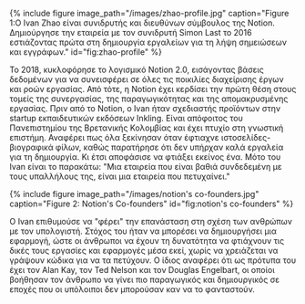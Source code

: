 {% include figure image_path="/images/zhao-profile.jpg" caption="Figure 1:Ο Ivan Zhao είναι συνιδρυτής και διευθύνων σύμβουλος της Notion. Δημιούργησε την εταιρεία με τον συνιδρυτή Simon Last το 2016 εστιάζοντας πρώτα στη δημιουργία εργαλείων για τη λήψη σημειώσεων και εγγράφων." id="fig:zhao-profile" %} 

Το 2018, κυκλοφόρησε το λογισμικό Notion 2.0, εισάγοντας βάσεις δεδομένων για να συνεισφέρει σε όλες τις ποικιλίες διαχείρισης έργων και ροών εργασίας. Από τότε, η Notion έχει κερδίσει την πρώτη θέση στους τομείς της συνεργασίας, της παραγωγικότητας και της απομακρυσμένης εργασίας. Πριν από το Notion, ο Ivan ήταν σχεδιαστής προϊόντων στην startup εκπαιδευτικών εκδόσεων Inkling. Είναι απόφοιτος του Πανεπιστημίου της Βρετανικής Κολομβίας και έχει πτυχίο στη γνωστική επιστήμη. Αναφέρει πως όλα ξεκίνησαν όταν έφτιαχνε ιστοσελίδες-βιογραφικά φίλων, καθώς παρατήρησε ότι δεν υπήρχαν καλά εργαλεία για τη δημιουργία. Κι έτσι αποφάσισε να φτιάξει εκείνος ένα. Μότο του Ivan είναι το παρακάτω: "Μια εταιρεία που είναι βαθιά συνδεδεμένη με τους υπαλλήλους της, είναι μια εταιρεία που πετυχαίνει."

{% include figure image_path="/images/notion's co-founders.jpg" caption="Figure 2: Notion's Co-founders" id="fig:notion's co-founders" %}

Ο Ivan επιθυμούσε να "φέρει" την επανάσταση στη σχέση των ανθρώπων με τον υπολογιστή. Στόχος του ήταν να μπορέσει να δημιουργήσει μια εφαρμογή, ώστε οι άνθρωποι να έχουν τη δυνατότητα να φτιάχνουν τις δικές τους εργασίες και εφαρμογές μέσα εκεί, χωρίς να χρειάζεται να γράψουν κώδικα για να τα πετύχουν. Ο ίδιος αναφέρει ότι ως πρότυπα του έχει τον Alan Kay, τον Ted Nelson και τον Douglas Engelbart, οι οποίοι βοήθησαν τον άνθρωπο να γίνει πιο παραγωγικός και δημιουργικός σε εποχές που οι υπόλοιποι δεν μπορούσαν καν να το φανταστούν.  
